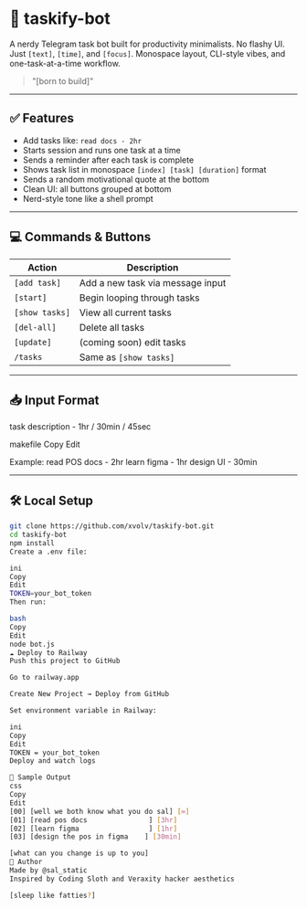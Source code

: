 # 🧠 taskify-bot

A nerdy Telegram task bot built for productivity minimalists. No flashy UI. Just `[text]`, `[time]`, and `[focus]`. Monospace layout, CLI-style vibes, and one-task-at-a-time workflow.

> "[born to build]"

---

## ✅ Features

- Add tasks like: `read docs - 2hr`
- Starts session and runs one task at a time
- Sends a reminder after each task is complete
- Shows task list in monospace `[index] [task] [duration]` format
- Sends a random motivational quote at the bottom
- Clean UI: all buttons grouped at bottom
- Nerd-style tone like a shell prompt

---

## 💻 Commands & Buttons

| Action           | Description                              |
|------------------|------------------------------------------|
| `[add task]`     | Add a new task via message input         |
| `[start]`        | Begin looping through tasks              |
| `[show tasks]`   | View all current tasks                   |
| `[del-all]`      | Delete all tasks                         |
| `[update]`       | (coming soon) edit tasks                 |
| `/tasks`         | Same as `[show tasks]`                   |

---

## 📥 Input Format

task description - 1hr / 30min / 45sec

makefile
Copy
Edit

Example:
read POS docs - 2hr
learn figma - 1hr
design UI - 30min



---

## 🛠 Local Setup

```bash
git clone https://github.com/xvolv/taskify-bot.git
cd taskify-bot
npm install
Create a .env file:

ini
Copy
Edit
TOKEN=your_bot_token
Then run:

bash
Copy
Edit
node bot.js
☁️ Deploy to Railway
Push this project to GitHub

Go to railway.app

Create New Project → Deploy from GitHub

Set environment variable in Railway:

ini
Copy
Edit
TOKEN = your_bot_token
Deploy and watch logs

🧠 Sample Output
css
Copy
Edit
[00] [well we both know what you do sal] [∞]
[01] [read pos docs               ] [3hr]
[02] [learn figma                 ] [1hr]
[03] [design the pos in figma    ] [30min]

[what can you change is up to you]
🧠 Author
Made by @sal_static
Inspired by Coding Sloth and Veraxity hacker aesthetics

[sleep like fatties?]

